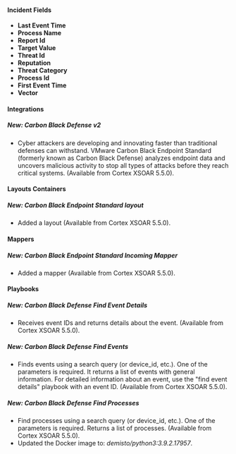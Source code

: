 
#### Incident Fields
- **Last Event Time**
- **Process Name**
- **Report Id**
- **Target Value**
- **Threat Id**
- **Reputation**
- **Threat Category**
- **Process Id**
- **First Event Time**
- **Vector**

#### Integrations
##### New: Carbon Black Defense v2
- Cyber attackers are developing and innovating faster than traditional defenses can withstand. VMware Carbon Black Endpoint Standard (formerly known as Carbon Black Defense) analyzes endpoint data and uncovers malicious activity to stop all types of attacks before they reach critical systems. (Available from Cortex XSOAR 5.5.0).

#### Layouts Containers
##### New: Carbon Black Endpoint Standard layout
- Added a layout (Available from Cortex XSOAR 5.5.0).

#### Mappers
##### New: Carbon Black Endpoint Standard Incoming Mapper
- Added a mapper (Available from Cortex XSOAR 5.5.0).

#### Playbooks
##### New: Carbon Black Defense Find Event Details
- Receives event IDs and returns details about the event. (Available from Cortex XSOAR 5.5.0).
##### New: Carbon Black Defense Find Events
- Finds events using a search query (or device_id, etc.). One of the parameters is required. It returns a list of events with general information. For detailed information about an event, use the "find event details" playbook with an event ID. (Available from Cortex XSOAR 5.5.0).
##### New: Carbon Black Defense Find Processes
- Find processes using a search query (or device_id, etc.). One of the parameters is required. Returns a list of processes. (Available from Cortex XSOAR 5.5.0).
- Updated the Docker image to: *demisto/python3:3.9.2.17957*.